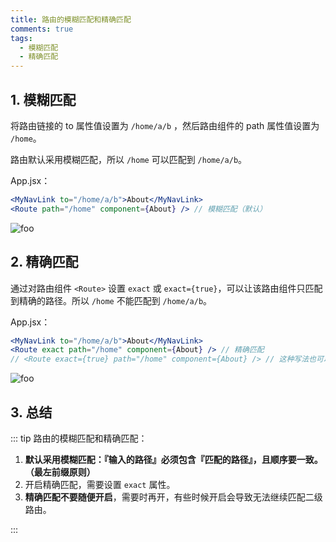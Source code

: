 ```yaml
---
title: 路由的模糊匹配和精确匹配
comments: true
tags:
  - 模糊匹配
  - 精确匹配
---
```


## 1. 模糊匹配

将路由链接的 to 属性值设置为 `/home/a/b` ，然后路由组件的 path 属性值设置为 `/home`。

路由默认采用模糊匹配，所以 `/home` 可以匹配到 `/home/a/b`。

App.jsx：

```jsx
<MyNavLink to="/home/a/b">About</MyNavLink>
<Route path="/home" component={About} /> // 模糊匹配（默认）
```

<img class="zoomable" :src="$withBase('/images/screenshot/react/5/6/1.gif')" alt="foo">

## 2. 精确匹配

通过对路由组件 `<Route>` 设置 `exact` 或 `exact={true}`，可以让该路由组件只匹配到精确的路径。所以 `/home` 不能匹配到 `/home/a/b`。

App.jsx：

```jsx
<MyNavLink to="/home/a/b">About</MyNavLink>
<Route exact path="/home" component={About} /> // 精确匹配
// <Route exact={true} path="/home" component={About} /> // 这种写法也可以
```

<img class="zoomable" :src="$withBase('/images/screenshot/react/5/6/2.gif')" alt="foo">

## 3. 总结

::: tip 路由的模糊匹配和精确匹配：

1. **默认采用模糊匹配：『输入的路径』必须包含『匹配的路径』，且顺序要一致。（最左前缀原则）**
2. 开启精确匹配，需要设置 `exact` 属性。
3. **精确匹配不要随便开启**，需要时再开，有些时候开启会导致无法继续匹配二级路由。

:::
